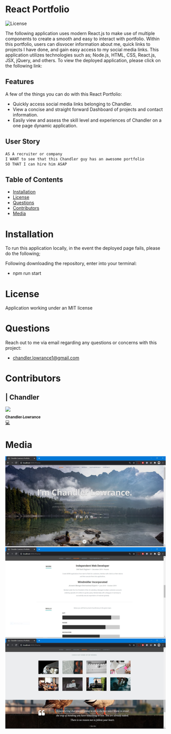 # React Portfolio

![License](https://img.shields.io/badge/License-MIT-lightblue.svg)

The following application uses modern React.js to make use of multiple components to create a smooth and easy to interact with portfolio. Within this portfolio, users can disvocer information about me, quick links to projects I have done, and gain easy access to my social media links. This application utilizes technologies such as; Node.js, HTML, CSS, React.js, JSX, jQuery, and others. To view the deployed application, please click on the following link: 

## Features

A few of the things you can do with this React Portfolio:

* Quickly access social media links belonging to Chandler.
* View a concise and straight forward Dashboard of projects and contact information.
* Easily view and assess the skill level and experiences of Chandler on a one page dynamic application.

## User Story

```
AS A recruiter or company
I WANT to see that this Chandler guy has an awesome portfolio
SO THAT I can hire him ASAP
```

## Table of Contents


* [Installation](#installation)
* [License](#license)
* [Questions](#questions)
* [Contributors](#contributors)
* [Media](#media)

# Installation

To run this application locally, in the event the deployed page fails, please do the following;

Following downloading the repository, enter into your terminal:
- npm run start

# License

Application working under an MIT license

# Questions

Reach out to me via email regarding any questions or concerns with this project:
- chandler.lowrance1@gmail.com


# Contributors

| Chandler
------------ 

[<img src="https://avatars0.githubusercontent.com/u/65209786?s=400&u=cb17a056cc6e4ab1216a4b19a6d190d5a6727651&v=4" width="100px;"/><br /><sub><b>Chandler Lowrance</b></sub>](https://github.com/Chandler8)<br />[💻](https://github.com/Chandler8?tab=repositories "Repositories")

# Media

![](public\images\ground1.JPG)
![](public\images\ground2.JPG)
![](public\images\ground3.JPG)
